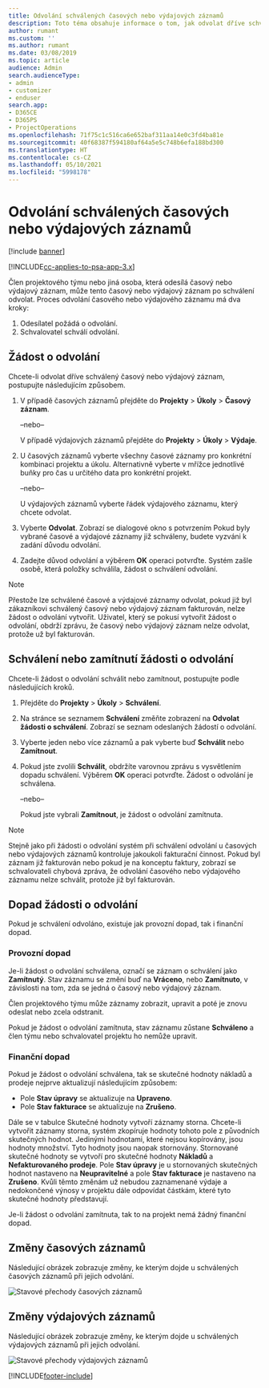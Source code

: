 ```yaml
---
title: Odvolání schválených časových nebo výdajových záznamů
description: Toto téma obsahuje informace o tom, jak odvolat dříve schválený čas nebo výdajovou transakci.
author: rumant
ms.custom: ''
ms.author: rumant
ms.date: 03/08/2019
ms.topic: article
audience: Admin
search.audienceType:
- admin
- customizer
- enduser
search.app:
- D365CE
- D365PS
- ProjectOperations
ms.openlocfilehash: 71f75c1c516ca6e652baf311aa14e0c3fd4ba81e
ms.sourcegitcommit: 40f68387f594180af64a5e5c748b6efa188bd300
ms.translationtype: HT
ms.contentlocale: cs-CZ
ms.lasthandoff: 05/10/2021
ms.locfileid: "5998178"
---
```

# <a name="recall-approved-time-or-expense-entries"></a>Odvolání schválených časových nebo výdajových záznamů

[!include [banner](../includes/psa-now-project-operations.md)]

[!INCLUDE[cc-applies-to-psa-app-3.x](../includes/cc-applies-to-psa-app-3x.md)]

Člen projektového týmu nebo jiná osoba, která odesílá časový nebo výdajový záznam, může tento časový nebo výdajový záznam po schválení odvolat. Proces odvolání časového nebo výdajového záznamu má dva kroky:

1. Odesílatel požádá o odvolání.
2. Schvalovatel schválí odvolání.

## <a name="request-a-recall"></a>Žádost o odvolání

Chcete-li odvolat dříve schválený časový nebo výdajový záznam, postupujte následujícím způsobem.

1. V případě časových záznamů přejděte do **Projekty** \> **Úkoly** \> **Časový záznam**.

    –nebo–

    V případě výdajových záznamů přejděte do **Projekty** \> **Úkoly** \> **Výdaje**.

2. U časových záznamů vyberte všechny časové záznamy pro konkrétní kombinaci projektu a úkolu. Alternativně vyberte v mřížce jednotlivé buňky pro čas u určitého data pro konkrétní projekt.

    –nebo–

    U výdajových záznamů vyberte řádek výdajového záznamu, který chcete odvolat.

3. Vyberte **Odvolat**. Zobrazí se dialogové okno s potvrzením Pokud byly vybrané časové a výdajové záznamy již schváleny, budete vyzváni k zadání důvodu odvolání.
4. Zadejte důvod odvolání a výběrem **OK** operaci potvrďte. Systém zašle osobě, která položky schválila, žádost o schválení odvolání.

> [!NOTE]
> Přestože lze schválené časové a výdajové záznamy odvolat, pokud již byl zákazníkovi schválený časový nebo výdajový záznam fakturován, nelze žádost o odvolání vytvořit. Uživatel, který se pokusí vytvořit žádost o odvolání, obdrží zprávu, že časový nebo výdajový záznam nelze odvolat, protože už byl fakturován.

## <a name="approve-or-reject-a-recall-request"></a>Schválení nebo zamítnutí žádosti o odvolání

Chcete-li žádost o odvolání schválit nebo zamítnout, postupujte podle následujících kroků.

1. Přejděte do **Projekty** \> **Úkoly** \> **Schválení**.
2. Na stránce se seznamem **Schválení** změňte zobrazení na **Odvolat žádosti o schválení**. Zobrazí se seznam odeslaných žádostí o odvolání.
3. Vyberte jeden nebo více záznamů a pak vyberte buď **Schválit** nebo **Zamítnout**.
4. Pokud jste zvolili **Schválit**, obdržíte varovnou zprávu s vysvětlením dopadu schválení. Výběrem **OK** operaci potvrďte. Žádost o odvolání je schválena.

    –nebo–

    Pokud jste vybrali **Zamítnout**, je žádost o odvolání zamítnuta.

> [!NOTE]
> Stejně jako při žádosti o odvolání systém při schválení odvolání u časových nebo výdajových záznamů kontroluje jakoukoli fakturační činnost. Pokud byl záznam již fakturován nebo pokud je na konceptu faktury, zobrazí se schvalovateli chybová zpráva, že odvolání časového nebo výdajového záznamu nelze schválit, protože již byl fakturován.

## <a name="impact-of-a-recall-request"></a>Dopad žádosti o odvolání

Pokud je schválení odvoláno, existuje jak provozní dopad, tak i finanční dopad.

### <a name="operational-impact"></a>Provozní dopad

Je-li žádost o odvolání schválena, označí se záznam o schválení jako **Zamítnutý**. Stav záznamu se změní buď na **Vráceno**, nebo **Zamítnuto**, v závislosti na tom, zda se jedná o časový nebo výdajový záznam.

Člen projektového týmu může záznamy zobrazit, upravit a poté je znovu odeslat nebo zcela odstranit.

Pokud je žádost o odvolání zamítnuta, stav záznamu zůstane **Schváleno** a člen týmu nebo schvalovatel projektu ho nemůže upravit.

### <a name="financial-impact"></a>Finanční dopad

Pokud je žádost o odvolání schválena, tak se skutečné hodnoty nákladů a prodeje nejprve aktualizují následujícím způsobem:

- Pole **Stav úpravy** se aktualizuje na **Upraveno**.
- Pole **Stav fakturace** se aktualizuje na **Zrušeno**.

Dále se v tabulce Skutečné hodnoty vytvoří záznamy storna. Chcete-li vytvořit záznamy storna, systém zkopíruje hodnoty tohoto pole z původních skutečných hodnot. Jedinými hodnotami, které nejsou kopírovány, jsou hodnoty množství. Tyto hodnoty jsou naopak stornovány. Stornované skutečné hodnoty se vytvoří pro skutečné hodnoty **Nákladů** a **Nefakturovaného prodeje**. Pole **Stav úpravy** je u stornovaných skutečných hodnot nastaveno na **Neupravitelné** a pole **Stav fakturace** je nastaveno na **Zrušeno**. Kvůli těmto změnám už nebudou zaznamenané výdaje a nedokončené výnosy v projektu dále odpovídat částkám, které tyto skutečné hodnoty představují.

Je-li žádost o odvolání zamítnuta, tak to na projekt nemá žádný finanční dopad.

## <a name="changes-to-time-entry-records"></a>Změny časových záznamů

Následující obrázek zobrazuje změny, ke kterým dojde u schválených časových záznamů při jejich odvolání.

![Stavové přechody časových záznamů](media/TimeEntryStateTransitions.png)

## <a name="changes-to-expense-entry-records"></a>Změny výdajových záznamů

Následující obrázek zobrazuje změny, ke kterým dojde u schválených výdajových záznamů při jejich odvolání.

![Stavové přechody výdajových záznamů](media/ExpenseEntryStateTransitions.png)


[!INCLUDE[footer-include](../includes/footer-banner.md)]